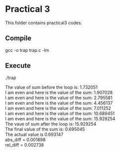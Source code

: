 # Practical 3

This folder contains practical3 codes.

## Compile

gcc -o trap trap.c -lm

## Execute

./trap

The value of sum before the loop is: 1.732051<br>
I am even and here is the value of the sum: 1.907028<br>
I am even and here is the value of the sum: 2.795581<br>
I am even and here is the value of the sum: 4.456137<br>
I am even and here is the value of the sum: 7.011252<br>
I am even and here is the value of the sum: 10.689451<br>
I am even and here is the value of the sum: 15.929254<br>
The vaue of sum after the loop is: 15.929254<br>
The final value of the sum is: 0.695045<br>
The actual value is 0.693147<br>
abs_diff = 0.001898<br>
rel_diff = 0.002738
